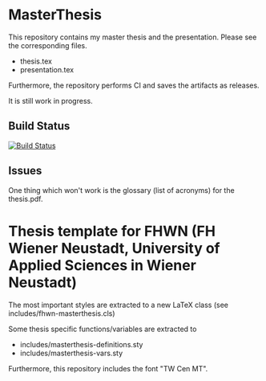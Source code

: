 # MasterThesis
This repository contains my master thesis and the presentation.
Please see the corresponding files.
 * thesis.tex
 * presentation.tex

Furthermore, the repository performs CI and saves the artifacts as releases.

It is still work in progress.

## Build Status
[![Build Status](https://travis-ci.com/mrdavidkovacs/MasterThesis.svg?token=DztjHfzimT8t5amFoWvk&branch=master)](https://travis-ci.com/mrdavidkovacs/MasterThesis)

## Issues
One thing which won't work is the glossary (list of acronyms) for the thesis.pdf.

# Thesis template for FHWN (FH Wiener Neustadt, University of Applied Sciences in Wiener Neustadt)
The most important styles are extracted to a new LaTeX class (see includes/fhwn-masterthesis.cls)

Some thesis specific functions/variables are extracted to 
* includes/masterthesis-definitions.sty
* includes/masterthesis-vars.sty

Furthermore, this repository includes the font "TW Cen MT".